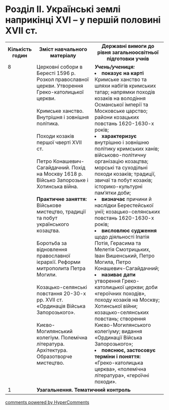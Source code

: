 <div id="hypercomments_widget" class="js-hypercomments-widget invisible"></div>

# Розділ ІI. Українські землі наприкінці ХVІ – у першій половині ХVІІ ст.

<table>
  <tr>
    <td width="10%" align="center"><b>Кількість годин</b></td>  
    <td width="40%" align="center"><b>Зміст навчального матеріалу</b></td>
    <td width="50%" align="center"><b>Державні вимоги  до рівня загальноосвітньої підготовки учнів</b></td>
  </tr>
  <tr>
<td width="10%" style="vertical-align:top !important;">8</td>
    <td width="40%" style="vertical-align:top !important;">
Церковні собори в Бересті 1596 р. Розкол православної церкви. Утворення Греко-католицької церкви. <br>
<br>
Кримське ханство. Внутрішня і зовнішня політика.<br>
<br>
Походи козаків першої чверті ХVІІ ст.  <br>
<br>
Петро Конашевич-Сагайдачний. Похід на Москву 1618 р.<br>
Військо Запорозьке і Хотинська війна.<br>
<br>
<b>Практичне заняття:</b><br>
Військове мистецтво, традиції та побут українського козацтва.<br>
<br>
Боротьба за відновлення православної ієрархії. Реформи митрополита Петра Могили. <br>
<br>
Козацько-селянські повстання 20-30-х рр. ХVІІ ст. «Ординація Війська Запорозького».<br>
<br>
Києво-Могилянський колегіум. Полемічна література. Архітектура. Образотворче мистецтво.
</td>
    <td width="50%" style="vertical-align:top !important;">
<i><b>Учень/учениця:</b></i><br>
<li><b>показує на карті</b> Кримське ханство та шляхи набігів кримських татар; напрямки походів козаків на володіння Османської імперії та Московське царство; райони козацьких повстань 1620-1630-х років;</li>
<li><b>характеризує</b> внутрішню і зовнішню політику кримських ханів; військово-політичну організацію козацтва; морські та суходільні походи козаків; традиції, звичаї та побут козаків; історико-культурні пам’ятки доби;</li>
<li><b>визначає</b> причини й наслідки Берестейської унії; козацько-селянських повстань 1620-1630-х років;</li>
<li><b>висловлює судження</b> щодо діяльності Іпатія Потія, Герасима та Мелетія Смотрицьких, Іван Вишенський, Петро Могила, Петро Конашевич-Сагайдачний;</li>
<li><b>називає дати</b> утворення Греко-католицької церкви; доби «героїчних походів», походу козаків на Москву; Хотинської війни; козацько-селянських повстань; створення Києво-Могилянського колегіуму; видання «Ординації Війська Запорозького»;</li>
<li><b>пояснює, застосовує терміни і поняття:</b> «Греко-католицька церква», «полемічна література», «героїчні походи».</li>
</td>
  </tr>
<tr>
<td width="10%" style="vertical-align:top !important;">1</td>
<td colspan="2" style="vertical-align:top !important;"><b>Узагальнення. Тематичний контроль</b></td>
</tr>
</table>

<div class="js-hypercomments-container">
<a href="http://hypercomments.com" class="hc-link" title="comments widget">comments powered by HyperComments</a>
</div>